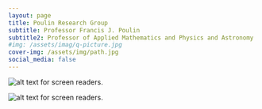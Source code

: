 ```yaml
---
layout: page
title: Poulin Research Group
subtitle: Professor Francis J. Poulin 
subtitle2: Professor of Applied Mathematics and Physics and Astronomy
#img: /assets/imag/q-picture.jpg
cover-img: /assets/img/path.jpg
social_media: false
---
```


![alt text for screen readers](/assets/img/path.jpg "Text to show on mouseover").

![alt text for screen readers](/assets/img/q-picture.jpg "Text to show on mouseover").
